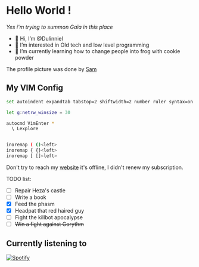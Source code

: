 # Hello World !
*Yes i'm trying to summon Gaïa in this place*

- 👋 Hi, I’m @Dulinniel
- 👀 I’m interested in Old tech and low level programming
- 🌱 I’m currently learning how to change people into frog with cookie powder

The profile picture was done by [Sam](https://www.instagram.com/chat.d.encre/)

## My VIM Config

```bash
set autoindent expandtab tabstop=2 shiftwidth=2 number ruler syntax=on

let g:netrw_winsize = 30

autocmd VimEnter * 
  \ Lexplore


inoremap ( ()<left>
inoremap { {}<left>
inoremap [ []<left>
```
Don't try to reach my [website](https://rileys-thingies.fr) it's offline, I didn't renew my subscription.

TODO list:

- [ ] Repair Heza's castle
- [ ] Write a book
- [x] Feed the phasm
- [x] Headpat that red haired guy
- [ ] Fight the killbot apocalypse
- [ ] ~~Win a fight against Gorythm~~

## Currently listening to

[![Spotify](https://novatorem-mocha.vercel.app/api/spotify)](https://open.spotify.com/user/31u3v7lk4nxl6wxf772i4wdp5qmy)
